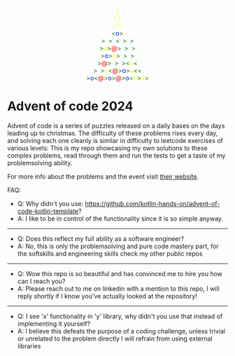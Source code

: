 <div style="text-align: center;">
  <span style="color: yellow;">|</span><br>
  <span style="color: yellow;">\</span><span style="color: white;">|</span><span style="color: yellow;">/</span><br>
  <span style="color: yellow;">-</span><span style="color: yellow;">-</span><span style="color: yellow;">*</span><span style="color: yellow;">-</span><span style="color: yellow;">-</span><br>
  <span style="color: green;"><</span><span style="color: blue;">o</span><span style="color: green;">></span><br>
  <span style="color: green;">></span><span style="color: white;">*</span><span style="color: green;">></span><span style="color: white;">*</span><span style="color: green;">></span><span style="color: white;">*</span><span style="color: green;">></span><span style="color: white;">*</span><span style="color: green;">></span><br>
  <span style="color: green;">></span><span style="color: yellow;">o</span><span style="color: green;">></span><span style="color: red;">@</span><span style="color: green;">></span><span style="color: white;">*</span><span style="color: green;">></span><span style="color: white;">*</span><span style="color: green;">></span><br>
  <span style="color: green;">></span><span style="color: blue;">o</span><span style="color: green;">></span><span style="color: yellow;">o</span><span style="color: green;">></span><span style="color: white;">*</span><span style="color: green;">></span><span style="color: white;">*</span><span style="color: green;">></span><br>
  <span style="color: green;">></span><span style="color: red;">@</span><span style="color: green;">></span><span style="color: white;">*</span><span style="color: green;">></span><span style="color: white;">*</span><span style="color: green;">></span><span style="color: green;">&lt;</span><span style="color: yellow;">o</span><span style="color: green;">&lt;</span><br>
  <span style="color: green;">></span><span style="color: white;">*</span><span style="color: green;">></span><span style="color: yellow;">o</span><span style="color: green;">&lt;</span><span style="color: red;">@</span><span style="color: green;">></span><span style="color: blue;">o</span><span style="color: green;">></span><span style="color: yellow;">o</span><span style="color: green;">&lt;</span><span style="color: green;">&lt;</span><br>
  <span style="color: green;">></span><span style="color: blue;">o</span><span style="color: green;">&lt;</span><span style="color: red;">@</span><span style="color: green;">></span><span style="color: blue;">o</span><span style="color: green;">></span><span style="color: red;">@</span><span style="color: green;">></span><span style="color: blue;">o</span><span style="color: green;">></span><span style="color: yellow;">o</span><span style="color: green;">></span><span style="color: yellow;">o</span><span style="color: green;">></span>
</div>

# Advent of code 2024
Advent of code is a series of puzzles released on a daily bases on the days leading up to christmas.
The difficulty of these problems rises every day, and solving each one cleanly is similar in difficulty to leetcode exercises of various levels:
This is my repo showcasing my own solutions to these complex problems, read through them and run the tests to get a taste of my problemsolving ability.


For more info about the problems and the event visit [their website](https://adventofcode.com/).

FAQ:

- Q: Why didn't you use: https://github.com/kotlin-hands-on/advent-of-code-kotlin-template?
- A: I like to be in control of the functionality since it is so simple anyway.
---
- Q: Does this reflect my full ability as a software engineer?
- A: No, this is only the problemsolving and pure code mastery part, for the softskills and engineering skills check my other public repos
---
- Q: Wow this repo is so beautiful and has convinced me to hire you how can I reach you?
- A: Please reach out to me on linkedin with a mention to this repo, I will reply shortly if I know you've actually looked at the repository!
---
- Q: I see 'x' functionality in 'y' library, why didn't you use that instead of implementing it yourself?
- A: I believe this defeats the purpose of a coding challenge, unless trivial or unrelated to the problem directly I will refrain from using external libraries
